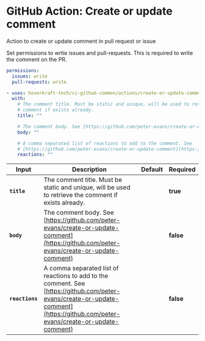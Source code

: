 <!-- start title -->

# GitHub Action: Create or update comment

<!-- end title -->
<!-- start description -->

Action to create or update comment in pull request or issue

<!-- end description -->
<!-- start contents -->
<!-- end contents -->

Set permissions to wrtie issues and pull-requests. This is required to write the comment on the PR.

```yaml
permissions:
  issues: write
  pull-requests: write
```

<!-- start usage -->

```yaml
- uses: hoverkraft-tech/ci-github-common/actions/create-or-update-comment@v0.7.3
  with:
    # The comment title. Must be static and unique, will be used to retrieve the
    # comment if exists already.
    title: ""

    # The comment body. See [https://github.com/peter-evans/create-or-update-comment](https://github.com/peter-evans/create-or-update-comment)
    body: ""

    # A comma separated list of reactions to add to the comment. See
    # [https://github.com/peter-evans/create-or-update-comment](https://github.com/peter-evans/create-or-update-comment)
    reactions: ""
```

<!-- end usage -->
<!-- start inputs -->

| **Input**                  | **Description**                                                                                                                                                                   | **Default** | **Required** |
| -------------------------- | --------------------------------------------------------------------------------------------------------------------------------------------------------------------------------- | ----------- | ------------ |
| **<code>title</code>**     | The comment title. Must be static and unique, will be used to retrieve the comment if exists already.                                                                             |             | **true**     |
| **<code>body</code>**      | The comment body. See [https://github.com/peter-evans/create-or-update-comment](https://github.com/peter-evans/create-or-update-comment)                                          |             | **false**    |
| **<code>reactions</code>** | A comma separated list of reactions to add to the comment. See [https://github.com/peter-evans/create-or-update-comment](https://github.com/peter-evans/create-or-update-comment) |             | **false**    |

<!-- end inputs -->
<!-- start outputs -->
<!-- end outputs -->
<!-- start [.github/ghadocs/examples/] -->
<!-- end [.github/ghadocs/examples/] -->
